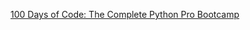 [100 Days of Code: The Complete Python Pro Bootcamp](https://www.udemy.com/course/100-days-of-code/?couponCode=KEEPLEARNING)
